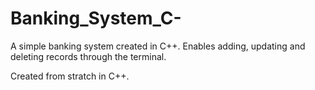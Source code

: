 # Banking_System_C-
A simple banking system created in C++. Enables adding, updating and deleting records through the terminal.

Created from stratch in C++.

